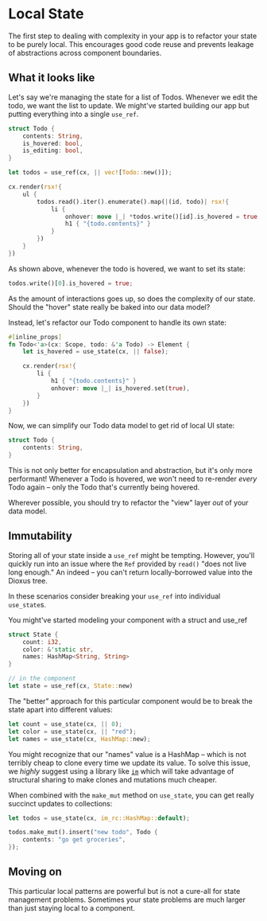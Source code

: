# Local State

The first step to dealing with complexity in your app is to refactor your state to be purely local. This encourages good code reuse and prevents leakage of abstractions across component boundaries.

## What it looks like

Let's say we're managing the state for a list of Todos. Whenever we edit the todo, we want the list to update. We might've started building our app but putting everything into a single `use_ref`.

```rust
struct Todo {
    contents: String,
    is_hovered: bool,
    is_editing: bool,
}

let todos = use_ref(cx, || vec![Todo::new()]);

cx.render(rsx!{
    ul {
        todos.read().iter().enumerate().map(|(id, todo)| rsx!{
            li {
                onhover: move |_| *todos.write()[id].is_hovered = true,
                h1 { "{todo.contents}" }
            }
        })
    }
})
```

As shown above, whenever the todo is hovered, we want to set its state:

```rust
todos.write()[0].is_hovered = true;
```

As the amount of interactions goes up, so does the complexity of our state. Should the "hover" state really be baked into our data model?

Instead, let's refactor our Todo component to handle its own state:

```rust
#[inline_props]
fn Todo<'a>(cx: Scope, todo: &'a Todo) -> Element {
    let is_hovered = use_state(cx, || false);

    cx.render(rsx!{
        li {
            h1 { "{todo.contents}" }
            onhover: move |_| is_hovered.set(true),
        }
    })
}
```

Now, we can simplify our Todo data model to get rid of local UI state:

```rust
struct Todo {
    contents: String,
}
```

This is not only better for encapsulation and abstraction, but it's only more performant! Whenever a Todo is hovered, we won't need to re-render *every* Todo again – only the Todo that's currently being hovered.


Wherever possible, you should try to refactor the "view" layer *out* of your data model.

## Immutability

Storing all of your state inside a `use_ref` might be tempting. However, you'll quickly run into an issue where the `Ref` provided by `read()` "does not live long enough." An indeed – you can't return locally-borrowed value into the Dioxus tree.

In these scenarios consider breaking your `use_ref` into individual `use_state`s.

You might've started modeling your component with a struct and use_ref

```rust
struct State {
    count: i32,
    color: &'static str,
    names: HashMap<String, String>
}

// in the component
let state = use_ref(cx, State::new)
```

The "better" approach for this particular component would be to break the state apart into different values:

```rust
let count = use_state(cx, || 0);
let color = use_state(cx, || "red");
let names = use_state(cx, HashMap::new);
```

You might recognize that our "names" value is a HashMap – which is not terribly cheap to clone every time we update its value. To solve this issue, we *highly* suggest using a library like [`im`](https://crates.io/crates/im) which will take advantage of structural sharing to make clones and mutations much cheaper.

When combined with the `make_mut` method on `use_state`, you can get really succinct updates to collections:

```rust
let todos = use_state(cx, im_rc::HashMap::default);

todos.make_mut().insert("new todo", Todo {
    contents: "go get groceries",
});
```

## Moving on

This particular local patterns are powerful but is not a cure-all for state management problems. Sometimes your state problems are much larger than just staying local to a component.



